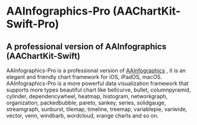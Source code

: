 # AAInfographics-Pro (AAChartKit-Swift-Pro) 
## A professional version of AAInfographics (AAChartKit-Swift) 

AAInfographics-Pro is a professional version of [AAInfographics](https://github.com/AAChartModel/AAChartKit-Swift) , it is an elegant and friendly chart framework for iOS, iPadOS, macOS. AAInfographics-Pro is a more powerful data visualization framework that supports more types beautiful chart like bellcurve, bullet, columnpyramid, cylinder, dependencywheel, heatmap, histogram, networkgraph, organization, packedbubble, pareto, sankey, series, solidgauge, streamgraph, sunburst, tilemap, timeline, treemap, variablepie, variwide, vector, venn, windbarb, wordcloud, xrange charts and so on.
